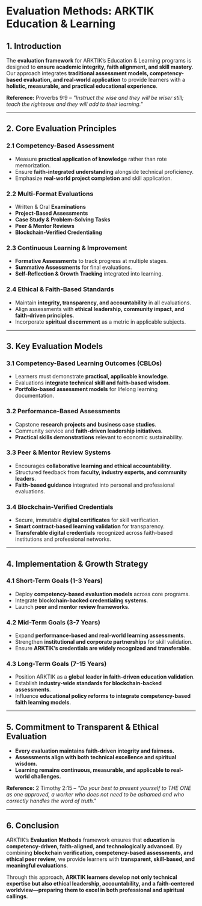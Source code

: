 # **Evaluation Methods: ARKTIK Education & Learning**

## **1. Introduction**
The **evaluation framework** for ARKTIK’s Education & Learning programs is designed to **ensure academic integrity, faith alignment, and skill mastery**. Our approach integrates **traditional assessment models, competency-based evaluation, and real-world application** to provide learners with a **holistic, measurable, and practical educational experience**.

**Reference:** Proverbs 9:9 – *"Instruct the wise and they will be wiser still; teach the righteous and they will add to their learning."*

---

## **2. Core Evaluation Principles**
### **2.1 Competency-Based Assessment**
- Measure **practical application of knowledge** rather than rote memorization.
- Ensure **faith-integrated understanding** alongside technical proficiency.
- Emphasize **real-world project completion** and skill application.

### **2.2 Multi-Format Evaluations**
- Written & Oral **Examinations**
- **Project-Based Assessments**
- **Case Study & Problem-Solving Tasks**
- **Peer & Mentor Reviews**
- **Blockchain-Verified Credentialing**

### **2.3 Continuous Learning & Improvement**
- **Formative Assessments** to track progress at multiple stages.
- **Summative Assessments** for final evaluations.
- **Self-Reflection & Growth Tracking** integrated into learning.

### **2.4 Ethical & Faith-Based Standards**
- Maintain **integrity, transparency, and accountability** in all evaluations.
- Align assessments with **ethical leadership, community impact, and faith-driven principles**.
- Incorporate **spiritual discernment** as a metric in applicable subjects.

---

## **3. Key Evaluation Models**
### **3.1 Competency-Based Learning Outcomes (CBLOs)**
- Learners must demonstrate **practical, applicable knowledge**.
- Evaluations **integrate technical skill and faith-based wisdom**.
- **Portfolio-based assessment models** for lifelong learning documentation.

### **3.2 Performance-Based Assessments**
- Capstone **research projects and business case studies**.
- Community service and **faith-driven leadership initiatives**.
- **Practical skills demonstrations** relevant to economic sustainability.

### **3.3 Peer & Mentor Review Systems**
- Encourages **collaborative learning and ethical accountability**.
- Structured feedback from **faculty, industry experts, and community leaders**.
- **Faith-based guidance** integrated into personal and professional evaluations.

### **3.4 Blockchain-Verified Credentials**
- Secure, immutable **digital certificates** for skill verification.
- **Smart contract-based learning validation** for transparency.
- **Transferable digital credentials** recognized across faith-based institutions and professional networks.

---

## **4. Implementation & Growth Strategy**
### **4.1 Short-Term Goals (1-3 Years)**
- Deploy **competency-based evaluation models** across core programs.
- Integrate **blockchain-backed credentialing systems**.
- Launch **peer and mentor review frameworks**.

### **4.2 Mid-Term Goals (3-7 Years)**
- Expand **performance-based and real-world learning assessments**.
- Strengthen **institutional and corporate partnerships** for skill validation.
- Ensure **ARKTIK’s credentials are widely recognized and transferable**.

### **4.3 Long-Term Goals (7-15 Years)**
- Position ARKTIK as a **global leader in faith-driven education validation**.
- Establish **industry-wide standards for blockchain-backed assessments**.
- Influence **educational policy reforms to integrate competency-based faith learning models**.

---

## **5. Commitment to Transparent & Ethical Evaluation**
- **Every evaluation maintains faith-driven integrity and fairness.**
- **Assessments align with both technical excellence and spiritual wisdom.**
- **Learning remains continuous, measurable, and applicable to real-world challenges.**

**Reference:** 2 Timothy 2:15 – *"Do your best to present yourself to THE ONE as one approved, a worker who does not need to be ashamed and who correctly handles the word of truth."*

---

## **6. Conclusion**
ARKTIK’s **Evaluation Methods** framework ensures that **education is competency-driven, faith-aligned, and technologically advanced**. By combining **blockchain verification, competency-based assessments, and ethical peer review**, we provide learners with **transparent, skill-based, and meaningful evaluations**.

Through this approach, **ARKTIK learners develop not only technical expertise but also ethical leadership, accountability, and a faith-centered worldview—preparing them to excel in both professional and spiritual callings**.
